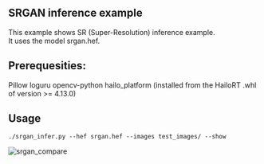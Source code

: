 ## SRGAN inference example
This example shows SR (Super-Resolution) inference example.  
It uses the model srgan.hef.  

## Prerequesities: 
Pillow
loguru
opencv-python
hailo_platform (installed from the HailoRT .whl of version >= 4.13.0) 

## Usage
```
./srgan_infer.py --hef srgan.hef --images test_images/ --show
```   
![srgan_compare](https://user-images.githubusercontent.com/88292552/213993733-0e45adeb-3e64-4531-97b7-a0b029036ec4.PNG)
